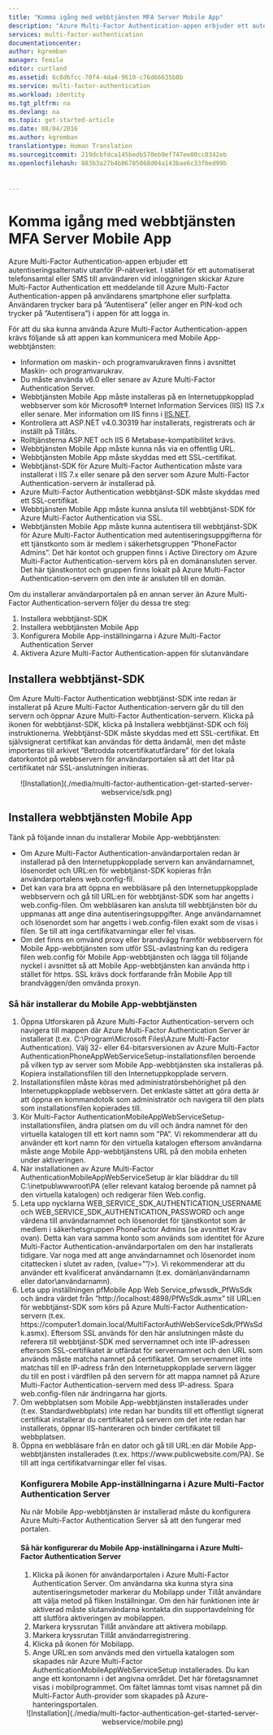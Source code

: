 ```yaml
---
title: "Komma igång med webbtjänsten MFA Server Mobile App"
description: "Azure Multi-Factor Authentication-appen erbjuder ett autentiseringsalternativ utanför IP-nätverket.  Med det här alternativet kan MFA-servern skicka push-meddelanden till användarna."
services: multi-factor-authentication
documentationcenter: 
author: kgremban
manager: femila
editor: curtland
ms.assetid: 6c8d6fcc-70f4-4da4-9610-c76d66635b8b
ms.service: multi-factor-authentication
ms.workload: identity
ms.tgt_pltfrm: na
ms.devlang: na
ms.topic: get-started-article
ms.date: 08/04/2016
ms.author: kgremban
translationtype: Human Translation
ms.sourcegitcommit: 219dcbfdca145bedb570eb9ef747ee00cc0342eb
ms.openlocfilehash: 883b3a27b4b06785068d04a143bae6c33fbed99b


---
```

# <a name="getting-started-the-mfa-server-mobile-app-web-service"></a>Komma igång med webbtjänsten MFA Server Mobile App
Azure Multi-Factor Authentication-appen erbjuder ett autentiseringsalternativ utanför IP-nätverket. I stället för ett automatiserat telefonsamtal eller SMS till användaren vid inloggningen skickar Azure Multi-Factor Authentication ett meddelande till Azure Multi-Factor Authentication-appen på användarens smartphone eller surfplatta. Användaren trycker bara på ”Autentisera” (eller anger en PIN-kod och trycker på ”Autentisera”) i appen för att logga in.

För att du ska kunna använda Azure Multi-Factor Authentication-appen krävs följande så att appen kan kommunicera med Mobile App-webbtjänsten:

* Information om maskin- och programvarukraven finns i avsnittet Maskin- och programvarukrav.
* Du måste använda v6.0 eller senare av Azure Multi-Factor Authentication Server.
* Webbtjänsten Mobile App måste installeras på en Internetuppkopplad webbserver som kör Microsoft® Internet Information Services (IIS) IIS 7.x eller senare.  Mer information om IIS finns i [IIS.NET](http://www.iis.net/).
* Kontrollera att ASP.NET v4.0.30319 har installerats, registrerats och är inställt på Tillåts.
* Rolltjänsterna ASP.NET och IIS 6 Metabase-kompatibilitet krävs.
* Webbtjänsten Mobile App måste kunna nås via en offentlig URL.
* Webbtjänsten Mobile App måste skyddas med ett SSL-certifikat.
* Webbtjänst-SDK för Azure Multi-Factor Authentication måste vara installerat i IIS 7.x eller senare på den server som Azure Multi-Factor Authentication-servern är installerad på.
* Azure Multi-Factor Authentication webbtjänst-SDK måste skyddas med ett SSL-certifikat.
* Webbtjänsten Mobile App måste kunna ansluta till webbtjänst-SDK för Azure Multi-Factor Authentication via SSL.
* Webbtjänsten Mobile App måste kunna autentisera till webbtjänst-SDK för Azure Multi-Factor Authentication med autentiseringsuppgifterna för ett tjänstkonto som är medlem i säkerhetsgruppen ”PhoneFactor Admins”. Det här kontot och gruppen finns i Active Directory om Azure Multi-Factor Authentication-servern körs på en domänansluten server. Det här tjänstkontot och gruppen finns lokalt på Azure Multi-Factor Authentication-servern om den inte är ansluten till en domän.

Om du installerar användarportalen på en annan server än Azure Multi-Factor Authentication-servern följer du dessa tre steg:

1. Installera webbtjänst-SDK
2. Installera webbtjänsten Mobile App
3. Konfigurera Mobile App-inställningarna i Azure Multi-Factor Authentication Server
4. Aktivera Azure Multi-Factor Authentication-appen för slutanvändare

## <a name="install-the-web-service-sdk"></a>Installera webbtjänst-SDK
Om Azure Multi-Factor Authentication webbtjänst-SDK inte redan är installerat på Azure Multi-Factor Authentication-servern går du till den servern och öppnar Azure Multi-Factor Authentication-servern. Klicka på ikonen för webbtjänst-SDK, klicka på Installera webbtjänst-SDK och följ instruktionerna. Webbtjänst-SDK måste skyddas med ett SSL-certifikat. Ett självsignerat certifikat kan användas för detta ändamål, men det måste importeras till arkivet ”Betrodda rotcertifikatutfärdare” för det lokala datorkontot på webbservern för användarportalen så att det litar på certifikatet när SSL-anslutningen initieras.

<center>![Installation](./media/multi-factor-authentication-get-started-server-webservice/sdk.png)</center>

## <a name="install-the-mobile-app-web-service"></a>Installera webbtjänsten Mobile App
Tänk på följande innan du installerar Mobile App-webbtjänsten:

* Om Azure Multi-Factor Authentication-användarportalen redan är installerad på den Internetuppkopplade servern kan användarnamnet, lösenordet och URL:en för webbtjänst-SDK kopieras från användarportalens web.config-fil.
* Det kan vara bra att öppna en webbläsare på den Internetuppkopplade webbservern och gå till URL:en för webbtjänst-SDK som har angetts i web.config-filen. Om webbläsaren kan ansluta till webbtjänsten bör du uppmanas att ange dina autentiseringsuppgifter. Ange användarnamnet och lösenordet som har angetts i web.config-filen exakt som de visas i filen. Se till att inga certifikatvarningar eller fel visas.
* Om det finns en omvänd proxy eller brandvägg framför webbservern för Mobile App-webbtjänsten som utför SSL-avlastning kan du redigera filen web.config för Mobile App-webbtjänsten och lägga till följande nyckel i avsnittet <appSettings> så att Mobile App-webbtjänsten kan använda http i stället för https. SSL krävs dock fortfarande från Mobile App till brandväggen/den omvända proxyn. <add key="SSL_REQUIRED" value="false"/>

### <a name="to-install-the-mobile-app-web-service"></a>Så här installerar du Mobile App-webbtjänsten
<ol>

<li>Öppna Utforskaren på Azure Multi-Factor Authentication-servern och navigera till mappen där Azure Multi-Factor Authentication Server är installerat (t.ex. C:\Program\Microsoft Files\Azure Multi-Factor Authentication). Välj 32- eller 64-bitarsversionen av Azure Multi-Factor AuthenticationPhoneAppWebServiceSetup-installationsfilen beroende på vilken typ av server som Mobile App-webbtjänsten ska installeras på. Kopiera installationsfilen till den Internetuppkopplade servern.</li>

<li>Installationsfilen måste köras med administratörsbehörighet på den Internetuppkopplade webbservern. Det enklaste sättet att göra detta är att öppna en kommandotolk som administratör och navigera till den plats som installationsfilen kopierades till.</li>  

<li>Kör Multi-Factor AuthenticationMobileAppWebServiceSetup-installationsfilen, ändra platsen om du vill och ändra namnet för den virtuella katalogen till ett kort namn som ”PA”. Vi rekommenderar att du använder ett kort namn för den virtuella katalogen eftersom användarna måste ange Mobile App-webbtjänstens URL på den mobila enheten under aktiveringen.</li>

<li>När installationen av Azure Multi-Factor AuthenticationMobileAppWebServiceSetup är klar bläddrar du till C:\inetpub\wwwroot\PA (eller relevant katalog beroende på namnet på den virtuella katalogen) och redigerar filen Web.config.</li>  

<li>Leta upp nycklarna WEB_SERVICE_SDK_AUTHENTICATION_USERNAME och WEB_SERVICE_SDK_AUTHENTICATION_PASSWORD och ange värdena till användarnamnet och lösenordet för tjänstkontot som är medlem i säkerhetsgruppen PhoneFactor Admins (se avsnittet Krav ovan). Detta kan vara samma konto som används som identitet för Azure Multi-Factor Authentication-användarportalen om den har installerats tidigare. Var noga med att ange användarnamnet och lösenordet inom citattecken i slutet av raden, (value=””/>). Vi rekommenderar att du använder ett kvalificerat användarnamn (t.ex. domän\användarnamn eller dator\användarnamn).</li>  

<li>Leta upp inställningen pfMobile App Web Service_pfwssdk_PfWsSdk och ändra värdet från ”http://localhost:4898/PfWsSdk.asmx” till URL:en för webbtjänst-SDK som körs på Azure Multi-Factor Authentication-servern (t.ex. https://computer1.domain.local/MultiFactorAuthWebServiceSdk/PfWsSdk.asmx). Eftersom SSL används för den här anslutningen måste du referera till webbtjänst-SDK med servernamnet och inte IP-adressen eftersom SSL-certifikatet är utfärdat för servernamnet och den URL som används måste matcha namnet på certifikatet. Om servernamnet inte matchas till en IP-adress från den Internetuppkopplade servern lägger du till en post i värdfilen på den servern för att mappa namnet på Azure Multi-Factor Authentication-servern med dess IP-adress. Spara web.config-filen när ändringarna har gjorts.</li>  

<li>Om webbplatsen som Mobile App-webbtjänsten installerades under (t.ex. Standardwebbplats) inte redan har bundits till ett offentligt signerat certifikat installerar du certifikatet på servern om det inte redan har installerats, öppnar IIS-hanteraren och binder certifikatet till webbplatsen.</li>  

<li>Öppna en webbläsare från en dator och gå till URL:en där Mobile App-webbtjänsten installerades (t.ex. https://www.publicwebsite.com/PA). Se till att inga certifikatvarningar eller fel visas.</li>

### <a name="configure-the-mobile-app-settings-in-the-azure-multifactor-authentication-server"></a>Konfigurera Mobile App-inställningarna i Azure Multi-Factor Authentication Server
Nu när Mobile App-webbtjänsten är installerad måste du konfigurera Azure Multi-Factor Authentication Server så att den fungerar med portalen.

#### <a name="to-configure-the-mobile-app-settings-in-the-azure-multifactor-authentication-server"></a>Så här konfigurerar du Mobile App-inställningarna i Azure Multi-Factor Authentication Server
1. Klicka på ikonen för användarportalen i Azure Multi-Factor Authentication Server. Om användarna ska kunna styra sina autentiseringsmetoder markerar du Mobilapp under Tillåt användare att välja metod på fliken Inställningar. Om den här funktionen inte är aktiverad måste slutanvändarna kontakta din supportavdelning för att slutföra aktiveringen av mobilappen.
2. Markera kryssrutan Tillåt användare att aktivera mobilapp.
3. Markera kryssrutan Tillåt användarregistrering.
4. Klicka på ikonen för Mobilapp.
5. Ange URL:en som används med den virtuella katalogen som skapades när Azure Multi-Factor AuthenticationMobileAppWebServiceSetup installerades. Du kan ange ett kontonamn i det angivna området. Det här företagsnamnet visas i mobilprogrammet. Om fältet lämnas tomt visas namnet på din Multi-Factor Auth-provider som skapades på Azure-hanteringsportalen.

<center>![Installation](./media/multi-factor-authentication-get-started-server-webservice/mobile.png)</center>



<!--HONumber=Nov16_HO2-->


